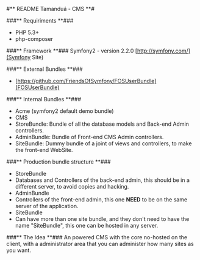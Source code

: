 #** README Tamanduá - CMS **#

###** Requiriments **###
 - PHP 5.3+
 - php-composer

###** Framework **###
Symfony2 - version 2.2.0
[http://symfony.com/](Symfony Site)

###** External Bundles **###
 - [https://github.com/FriendsOfSymfony/FOSUserBundle](FOSUserBundle)

###** Internal Bundles **###
 - Acme (symfony2 default demo bundle)
 - CMS
  - StoreBundle: Bundle of all the database models and Back-end Admin controllers.
  - AdminBundle: Bundle of Front-end CMS Admin controllers.
  - SiteBundle: Dummy bundle of a joint of views and controllers, to make the front-end WebSite.

###** Production bundle structure **###
 - StoreBundle
  - Databases and Controllers of the back-end admin, this should be in a different server, to avoid copies and hacking.
 - AdminBundle
  - Controllers of the front-end admin, this one **NEED** to be on the same server of the application.
 - SiteBundle
  - Can have more than one site bundle, and they don't need to have the name "SiteBundle", this one can be hosted in any server.

###** The Idea **###
An powered CMS with the core no-hosted on the client, with a administrator area that you can administer how many sites as you want.
